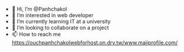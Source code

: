 - 👋 Hi, I’m @Panhchakol
- 👀 I’m interested in web developer
- 🌱 I’m currently learning IT at a university
- 💞️ I’m looking to collaborate on a project
- 📫 How to reach me https://ouchpanhchakolwebforhost.on.drv.tw/www.maiiprofile.com/

<!---
Panhchakol/Panhchakol is a ✨ special ✨ repository because its `README.md` (this file) appears on your GitHub profile.
You can click the Preview link to take a look at your changes.
--->
